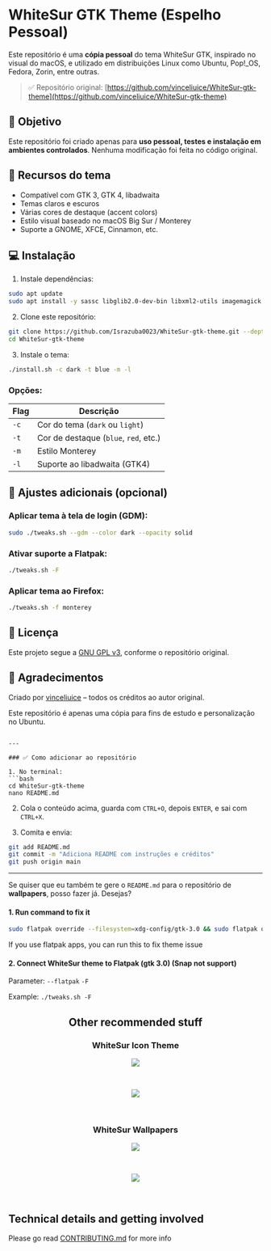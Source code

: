 
# WhiteSur GTK Theme (Espelho Pessoal)

Este repositório é uma **cópia pessoal** do tema WhiteSur GTK, inspirado no visual do macOS, e utilizado em distribuições Linux como Ubuntu, Pop!_OS, Fedora, Zorin, entre outras.

> ✅ Repositório original: [https://github.com/vinceliuice/WhiteSur-gtk-theme](https://github.com/vinceliuice/WhiteSur-gtk-theme)

## 📌 Objetivo

Este repositório foi criado apenas para **uso pessoal, testes e instalação em ambientes controlados**. Nenhuma modificação foi feita no código original.

## 🎨 Recursos do tema

- Compatível com GTK 3, GTK 4, libadwaita
- Temas claros e escuros
- Várias cores de destaque (accent colors)
- Estilo visual baseado no macOS Big Sur / Monterey
- Suporte a GNOME, XFCE, Cinnamon, etc.

## 💻 Instalação

1. Instale dependências:

```bash
sudo apt update
sudo apt install -y sassc libglib2.0-dev-bin libxml2-utils imagemagick optipng inkscape dialog
````

2. Clone este repositório:

```bash
git clone https://github.com/Israzuba0023/WhiteSur-gtk-theme.git --depth=1
cd WhiteSur-gtk-theme
```

3. Instale o tema:

```bash
./install.sh -c dark -t blue -m -l
```

### Opções:

| Flag | Descrição                             |
| ---- | ------------------------------------- |
| `-c` | Cor do tema (`dark` ou `light`)       |
| `-t` | Cor de destaque (`blue`, `red`, etc.) |
| `-m` | Estilo Monterey                       |
| `-l` | Suporte ao libadwaita (GTK4)          |

## 🔧 Ajustes adicionais (opcional)

### Aplicar tema à tela de login (GDM):

```bash
sudo ./tweaks.sh --gdm --color dark --opacity solid
```

### Ativar suporte a Flatpak:

```bash
./tweaks.sh -F
```

### Aplicar tema ao Firefox:

```bash
./tweaks.sh -f monterey
```

## 📄 Licença

Este projeto segue a [GNU GPL v3](https://www.gnu.org/licenses/gpl-3.0.html), conforme o repositório original.

## 🙏 Agradecimentos

Criado por [vinceliuice](https://github.com/vinceliuice) – todos os créditos ao autor original.

Este repositório é apenas uma cópia para fins de estudo e personalização no Ubuntu.

````

---

### ✅ Como adicionar ao repositório

1. No terminal:
```bash
cd WhiteSur-gtk-theme
nano README.md
````

2. Cola o conteúdo acima, guarda com `CTRL+O`, depois `ENTER`, e sai com `CTRL+X`.

3. Comita e envia:

```bash
git add README.md
git commit -m "Adiciona README com instruções e créditos"
git push origin main
```

---

Se quiser que eu também te gere o `README.md` para o repositório de **wallpapers**, posso fazer já. Desejas?


#### 1. Run command to fix it

```sh
sudo flatpak override --filesystem=xdg-config/gtk-3.0 && sudo flatpak override --filesystem=xdg-config/gtk-4.0
```

If you use flatpak apps, you can run this to fix theme issue

#### 2. Connect WhiteSur theme to Flatpak (gtk 3.0) (Snap not support)

Parameter: `--flatpak` `-F`

Example: `./tweaks.sh -F`

## <p align="center"> <b> Other recommended stuff </b> </p>
### <p align="center"> <b> WhiteSur Icon Theme </b> </p>
<p align="center"> <a href="https://github.com/vinceliuice/WhiteSur-icon-theme">
  <img src="https://github.com/vinceliuice/WhiteSur-gtk-theme/blob/pictures/pictures/icon-theme.png"/>
</a> </p>
<br>
<p align="center"> <a href="https://github.com/vinceliuice/WhiteSur-icon-theme">
  <img src="https://github.com/vinceliuice/WhiteSur-gtk-theme/blob/pictures/pictures/download-button.svg"/>
</a> </p>
<br>

### <p align="center"> <b> WhiteSur Wallpapers </b> </p>
<p align="center"> <a href="https://github.com/vinceliuice/WhiteSur-wallpapers">
  <img class="image" src="https://github.com/vinceliuice/WhiteSur-gtk-theme/blob/pictures/pictures/wallpaper.gif"/>
</a> </p>
<br>
<p align="center"> <a href="https://github.com/vinceliuice/WhiteSur-wallpapers">
  <img src="https://github.com/vinceliuice/WhiteSur-gtk-theme/blob/pictures/pictures/download-button.svg"/>
</a> </p>
<br>

## Technical details and getting involved
Please go read [CONTRIBUTING.md](.github/CONTRIBUTING.md) for more info
